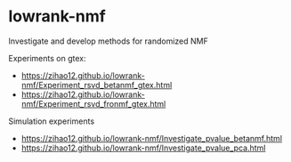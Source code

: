 # lowrank-nmf
Investigate and develop methods for randomized NMF

Experiments on gtex:
  - https://zihao12.github.io/lowrank-nmf/Experiment_rsvd_betanmf_gtex.html
  - https://zihao12.github.io/lowrank-nmf/Experiment_rsvd_fronmf_gtex.html

Simulation experiments
  - https://zihao12.github.io/lowrank-nmf/Investigate_pvalue_betanmf.html
  - https://zihao12.github.io/lowrank-nmf/Investigate_pvalue_pca.html
  
  

